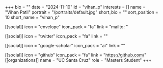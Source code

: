 +++
bio = "" 
date = "2024-11-10" 
id = "vihan_p" 
interests = [] 
name = "Vihan Patil" 
portrait = "/portraits/default.jpg" 
short_bio = "" 
sort_position = 10
 short_name = "vihan_p" 

[[social]] 
    icon = "envelope" 
    icon_pack = "fa" 
    link = "mailto: "

 [[social]] 
    icon = "twitter" 
    icon_pack = "fa" 
    link = "" 

[[social]] 
    icon = "google-scholar" 
    icon_pack = "ai" 
    link = "" 

[[social]] 
    icon = "github" 
    icon_pack = "fa" 
    link = "https://github.com/" 
[[organizations]] 
     name = "UC Santa Cruz" 
      role = "Masters Student" 
+++
